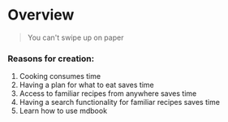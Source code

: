 # Overview
> You can't swipe up on paper

### Reasons for creation:

1. Cooking consumes time
2. Having a plan for what to eat saves time
3. Access to familiar recipes from anywhere saves time
4. Having a search functionality for familiar recipes saves time
5. Learn how to use mdbook